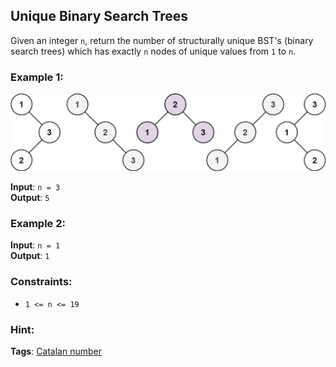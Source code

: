 ## Unique Binary Search Trees

Given an integer `n`, return the number of structurally unique BST's (binary search trees) which has exactly `n` nodes of unique values from `1` to `n`.

### Example 1:
<img src="img/uniquebstn3.png" width="600px"/>

**Input**: `n = 3`<br />
**Output**: `5`

### Example 2:

**Input**: `n = 1`<br />
**Output**: `1`

### Constraints:

* `1 <= n <= 19`

### Hint:

**Tags**: [Catalan number](https://en.wikipedia.org/wiki/Catalan_number)
